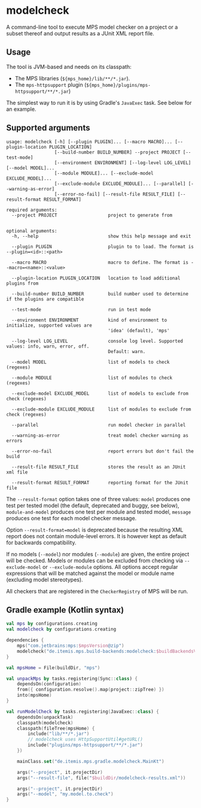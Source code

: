 # modelcheck

A command-line tool to execute MPS model checker on a project or a subset thereof and output results as a JUnit XML
report file.

## Usage

The tool is JVM-based and needs on its classpath:

* The MPS libraries (`${mps_home}/lib/**/*.jar`).
* The `mps-httpsupport` plugin (`${mps_home}/plugins/mps-httpsupport/**/*.jar`)

The simplest way to run it is by using Gradle's `JavaExec` task. See below for an example.

## Supported arguments

```
usage: modelcheck [-h] [--plugin PLUGIN]... [--macro MACRO]... [--plugin-location PLUGIN_LOCATION]
                  [--build-number BUILD_NUMBER] --project PROJECT [--test-mode]
                  [--environment ENVIRONMENT] [--log-level LOG_LEVEL] [--model MODEL]...
                  [--module MODULE]... [--exclude-model EXCLUDE_MODEL]...
                  [--exclude-module EXCLUDE_MODULE]... [--parallel] [--warning-as-error]
                  [--error-no-fail] [--result-file RESULT_FILE] [--result-format RESULT_FORMAT]

required arguments:
  --project PROJECT                   project to generate from


optional arguments:
  -h, --help                          show this help message and exit

  --plugin PLUGIN                     plugin to to load. The format is --plugin=<id>::<path>

  --macro MACRO                       macro to define. The format is --macro=<name>::<value>

  --plugin-location PLUGIN_LOCATION   location to load additional plugins from

  --build-number BUILD_NUMBER         build number used to determine if the plugins are compatible

  --test-mode                         run in test mode

  --environment ENVIRONMENT           kind of environment to initialize, supported values are
                                      'idea' (default), 'mps'

  --log-level LOG_LEVEL               console log level. Supported values: info, warn, error, off.
                                      Default: warn.

  --model MODEL                       list of models to check (regexes)

  --module MODULE                     list of modules to check (regexes)

  --exclude-model EXCLUDE_MODEL       list of models to exclude from check (regexes)

  --exclude-module EXCLUDE_MODULE     list of modules to exclude from check (regexes)

  --parallel                          run model checker in parallel

  --warning-as-error                  treat model checker warning as errors

  --error-no-fail                     report errors but don't fail the build

  --result-file RESULT_FILE           stores the result as an JUnit xml file

  --result-format RESULT_FORMAT       reporting format for the JUnit file
```

The `--result-format` option takes one of three values: `model` produces one test per tested model (the default,
deprecated and buggy, see below), `module-and-model` produces one test per module and tested model, `message`
produces one test for each model checker message.

Option `--result-format=model` is deprecated because the resulting XML report does not contain module-level errors.
It is however kept as default for backwards compatibility.

If no models (`--model`) nor modules (`--module`) are given, the entire project will be checked. Models or modules can
be excluded from checking via `--exclude-model` or `--exclude-module` options. All options accept regular expressions
that will be matched against the model or module name (excluding model stereotypes).

All checkers that are registered in the `CheckerRegistry` of MPS will be run.

## Gradle example (Kotlin syntax)

```kotlin
val mps by configurations.creating
val modelcheck by configurations.creating

dependencies {
    mps("com.jetbrains:mps:$mpsVersion@zip")
    modelcheck("de.itemis.mps.build-backends:modelcheck:$buildBackendsVersion")
}

val mpsHome = File(buildDir, "mps")

val unpackMps by tasks.registering(Sync::class) {
    dependsOn(configuration)
    from({ configuration.resolve().map(project::zipTree) })
    into(mpsHome)
}

val runModelCheck by tasks.registering(JavaExec::class) {
    dependsOn(unpackTask)
    classpath(modelcheck)
    classpath(fileTree(mpsHome) {
        include("lib/**/*.jar")
        // modelcheck uses HttpSupportUtil#getURL()
        include("plugins/mps-httpsupport/**/*.jar")
    })

    mainClass.set("de.itemis.mps.gradle.modelcheck.MainKt")

    args("--project", it.projectDir)
    args("--result-file", file("$buildDir/modelcheck-results.xml"))

    args("--project", it.projectDir)
    args("--model", "my.model.to.check")
}
```
